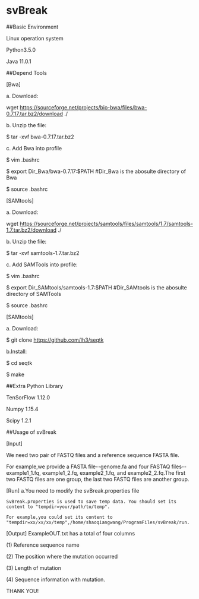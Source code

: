 # svBreak

##Basic Environment

Linux operation system 

Python3.5.0

Java 11.0.1

##Depend Tools

[Bwa]

a. Download:

wget https://sourceforge.net/projects/bio-bwa/files/bwa-0.7.17.tar.bz2/download ./

b. Unzip the file:

$ tar -xvf bwa-0.7.17.tar.bz2

c. Add Bwa into profile

$ vim .bashrc

$ export Dir_Bwa/bwa-0.7.17:$PATH #Dir_Bwa is the abosulte directory of Bwa

$ source .bashrc

[SAMtools]

a. Download:

wget https://sourceforge.net/projects/samtools/files/samtools/1.7/samtools-1.7.tar.bz2/download ./

b. Unzip the file:

$ tar -xvf samtools-1.7.tar.bz2

c. Add SAMTools into profile:

$ vim .bashrc

$ export Dir_SAMtools/samtools-1.7:$PATH #Dir_SAMtools is the abosulte directory of SAMTools

$ source .bashrc

[SAMtools]

a. Download:

$ git clone https://github.com/lh3/seqtk

b.Install:

$ cd seqtk

$ make

##Extra Python Library

TenSorFlow 1.12.0

Numpy 1.15.4

Scipy 1.2.1

##Usage of svBreak

[Input]

  We need two pair of FASTQ files and a reference sequence FASTA file.
  
  For example,we provide a FASTA file--genome.fa and four FASTAQ files--example1_1.fq, example1_2.fq, example2_1.fq, and example2_2.fq.The first two FASTQ files are one group, the last two FASTQ files are another group.
  
[Run]
  a.You need to modify the svBreak.properties file 
  
    SvBreak.properties is used to save temp data. You should set its content to "tempdir=your/path/to/temp".
    
    For example,you could set its content to "tempdir=xx/xx/xx/temp",/home/shaoqiangwang/ProgramFiles/svBreak/run.

[Output]
ExampleOUT.txt has a total of four columns

(1) Reference sequence name

(2) The position where the mutation occurred

(3) Length of mutation

(4) Sequence information with mutation.

THANK YOU!
